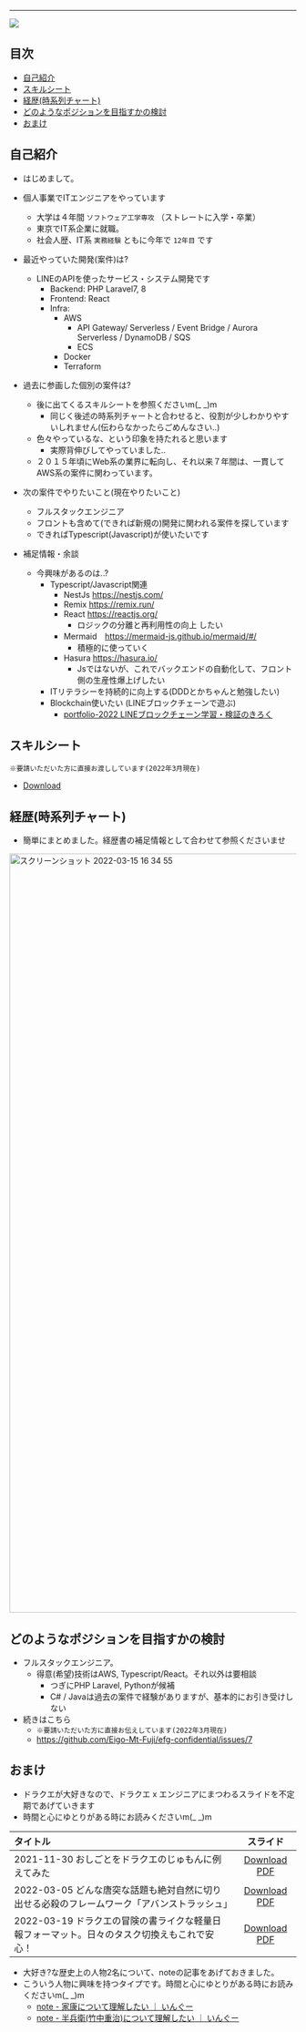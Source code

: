 ----
<meta http-equiv='Content-Type' content='text/html; charset=utf-8' />

<img src="https://user-images.githubusercontent.com/14959592/158327618-85604837-aceb-4304-ba70-5bbc268b7035.png"/>

## 目次

- [自己紹介](#自己紹介)
- [スキルシート](#スキルシート)
- [経歴(時系列チャート)](#経歴時系列チャート)
- [どのようなポジションを目指すかの検討](#どのようなポジションを目指すかの検討)
- [おまけ](#おまけ)

## 自己紹介

- はじめまして。

- 個人事業でITエンジニアをやっています
  - 大学は４年間 `ソフトウェア工学専攻` （ストレートに入学・卒業）
  - 東京でIT系企業に就職。
  - 社会人歴、IT系 `実務経験` ともに今年で `12年目` です
- 最近やっていた開発(案件)は?
  - LINEのAPIを使ったサービス・システム開発です
    - Backend: PHP Laravel7, 8
    - Frontend: React
    - Infra: 
       - AWS 
           - API Gateway/ Serverless / Event Bridge / Aurora Serverless / DynamoDB / SQS 
           - ECS
       - Docker
       - Terraform
- 過去に参画した個別の案件は?
  - 後に出てくるスキルシートを参照くださいm(_ _)m
    - 同じく後述の時系列チャートと合わせると、役割が少しわかりやすいしれません(伝わらなかったらごめんなさい..)
  - 色々やっているな、という印象を持たれると思います
    - 実際背伸びしてやっていました.. 
  - ２０１５年頃にWeb系の業界に転向し、それ以来７年間は、一貫してAWS系の案件に関わっています。

- 次の案件でやりたいこと(現在やりたいこと)
  - フルスタックエンジニア
  - フロントも含めて(できれば新規の)開発に関われる案件を探しています
  - できればTypescript(Javascript)が使いたいです

- 補足情報・余談
  - 今興味があるのは..?
    - Typescript/Javascript関連
        - NestJs https://nestjs.com/
        - Remix https://remix.run/
        - React https://reactjs.org/
          - ロジックの分離と再利用性の向上 したい
        - Mermaid　https://mermaid-js.github.io/mermaid/#/
          - 積極的に使っていく
        - Hasura https://hasura.io/
          - Jsではないが、これでバックエンドの自動化して、フロント側の生産性爆上げしたい
    - ITリテラシーを持続的に向上する(DDDとかちゃんと勉強したい)
    - Blockchain使いたい (LINEブロックチェーンで遊ぶ)
       - [portfolio-2022 LINEブロックチェーン学習・検証のきろく](https://github.com/Eigo-Mt-Fuji/portfolio-2022/blob/main/docs/README-%E7%89%B9%E8%A8%AD%E3%83%BBLINE%E3%83%96%E3%83%AD%E3%83%83%E3%82%AF%E3%83%81%E3%82%A7%E3%83%BC%E3%83%B3.md)

## スキルシート

`※要請いただいた方に直接お渡ししています(2022年3月現在)`

- [Download](https://github.com/Eigo-Mt-Fuji/efg-confidential/blob/main/skillsheet/e-fujikawa-engineer.pdf)

## 経歴(時系列チャート)

- 簡単にまとめました。経歴書の補足情報として合わせて参照くださいませ

<img width="1333" alt="スクリーンショット 2022-03-15 16 34 55" src="https://user-images.githubusercontent.com/14959592/158328690-b936ab9c-4b3e-40a7-ac7b-f50d5a61cd15.png">

## どのようなポジションを目指すかの検討

- フルスタックエンジニア。
    - 得意(希望)技術はAWS, Typescript/React。それ以外は要相談 
        - つぎにPHP Laravel, Pythonが候補
        - C# / Javaは過去の案件で経験がありますが、基本的にお引き受けしない
- 続きはこちら
    - `※要請いただいた方に直接お伝えしています(2022年3月現在)`
    - https://github.com/Eigo-Mt-Fuji/efg-confidential/issues/7

## おまけ

- ドラクエが大好きなので、ドラクエ x エンジニアにまつわるスライドを不定期であげていきます
- 時間と心にゆとりがある時にお読みくださいm(_ _)m

|タイトル|スライド|
|:----|:----:|
| 2021-11-30 おしごとをドラクエのじゅもんに例えてみた | [Download PDF](./dq-spell.pdf?raw=true) |
| 2022-03-05 どんな唐突な話題も絶対自然に切り出せる必殺のフレームワーク「アバンストラッシュ」| [Download PDF](./abanstrash.pdf?raw=true) |
| 2022-03-19 ドラクエの冒険の書ライクな軽量日報フォーマット。日々のタスク切換えもこれで安心！ | [Download PDF](./oinori.pdf?raw=true) |

- 大好き?な歴史上の人物2名について、noteの記事をあげておきました。
- こういう人物に興味を持つタイプです。時間と心にゆとりがある時にお読みくださいm(_ _)m
  - [note - 家康について理解したい ｜ いんぐー](https://note.com/efujikawa/n/ned0d25556ef6?magazine_key=mc78cb16e633c)
  - [note - 半兵衛(竹中重治)について理解したい ｜ いんぐー](https://note.com/efujikawa/n/ne320a0e67e90?magazine_key=mc78cb16e633c)
